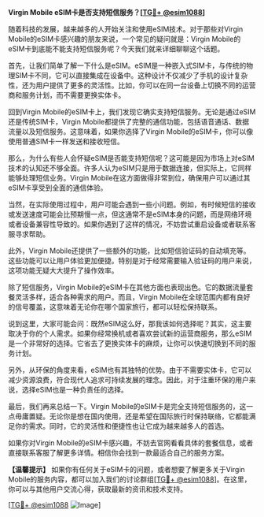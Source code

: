 **Virgin Mobile eSIM卡是否支持短信服务？[[TG💪+ @esim1088](https://t.me/s/esim1088)]**

随着科技的发展，越来越多的人开始关注和使用eSIM技术。对于那些对Virgin Mobile的eSIM卡感兴趣的朋友来说，一个常见的疑问就是：Virgin Mobile的eSIM卡到底能不能支持短信服务呢？今天我们就来详细聊聊这个话题。

首先，让我们简单了解一下什么是eSIM。eSIM是一种嵌入式SIM卡，与传统的物理SIM卡不同，它可以直接集成在设备中。这种设计不仅减少了手机的设计复杂性，还为用户提供了更多的灵活性。比如，你可以在同一台设备上切换不同的运营商和服务计划，而不需要更换实体卡。

回到Virgin Mobile的eSIM卡上，我们发现它确实支持短信服务。无论是通过eSIM还是传统SIM卡，Virgin Mobile都提供了完整的通信功能，包括语音通话、数据流量以及短信服务。这意味着，如果你选择了Virgin Mobile的eSIM卡，你可以像使用普通SIM卡一样发送和接收短信。

那么，为什么有些人会怀疑eSIM是否能支持短信呢？这可能是因为市场上对eSIM技术的认知还不够全面。许多人认为eSIM只是用于数据连接，但实际上，它同样能够处理短信业务。Virgin Mobile在这方面做得非常到位，确保用户可以通过其eSIM卡享受到全面的通信体验。

当然，在实际使用过程中，用户可能会遇到一些小问题。例如，有时候短信的接收或发送速度可能会比预期慢一点，但这通常不是eSIM本身的问题，而是网络环境或者设备兼容性导致的。如果你遇到了这样的情况，不妨尝试重启设备或者联系客服寻求帮助。

此外，Virgin Mobile还提供了一些额外的功能，比如短信验证码的自动填充等。这些功能可以让用户体验更加便捷。特别是对于经常需要输入验证码的用户来说，这项功能无疑大大提升了操作效率。

除了短信服务，Virgin Mobile的eSIM卡在其他方面也表现出色。它的数据流量套餐灵活多样，适合各种需求的用户。而且，Virgin Mobile在全球范围内都有良好的信号覆盖，这意味着无论你在哪个国家旅行，都可以轻松保持联系。

说到这里，大家可能会问：既然eSIM这么好，那我该如何选择呢？其实，这主要取决于你的个人需求。如果你经常换机或者喜欢尝试新的运营商服务，那么eSIM是一个非常好的选择。它省去了更换实体卡的麻烦，让你可以快速切换到不同的服务计划。

另外，从环保的角度来看，eSIM也有其独特的优势。由于不需要实体卡，它可以减少资源浪费，符合现代人追求可持续发展的理念。因此，对于注重环保的用户来说，选择eSIM也是一种负责任的选择。

最后，我们再来总结一下。Virgin Mobile的eSIM卡是完全支持短信服务的，这一点毋庸置疑。无论你是想在国内使用，还是希望在国际旅行时保持联络，它都能满足你的需求。同时，它的灵活性和便捷性也让它成为越来越多人的首选。

如果你对Virgin Mobile的eSIM卡感兴趣，不妨去官网看看具体的套餐信息，或者直接联系客服了解更多详情。相信你会找到一款最适合自己的服务方案。

**【温馨提示】** 如果你有任何关于eSIM卡的问题，或者想要了解更多关于Virgin Mobile的服务内容，都可以加入我们的讨论群组[[TG💪+ @esim1088](https://t.me/s/esim1088)]。在这里，你可以与其他用户交流心得，获取最新的资讯和技术支持。

[[TG💪+ @esim1088](https://t.me/s/esim1088) ![Image](https://i.postimg.cc/4NQfJmqS/Snipaste-2025-05-13-00-14-12.png)]